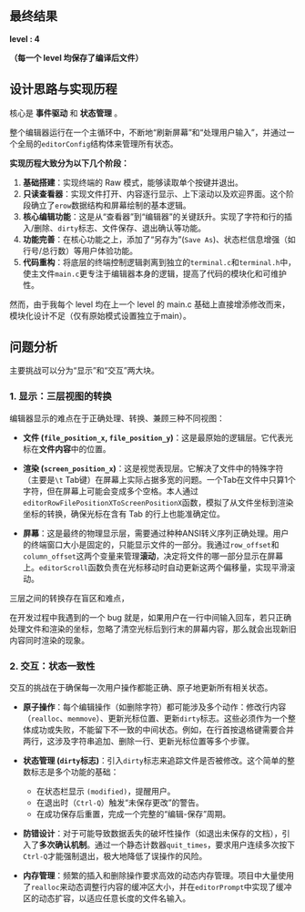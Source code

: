 ## 最终结果

**level : 4**

**（每一个 level 均保存了编译后文件）**


## 设计思路与实现历程

核心是 **事件驱动** 和 **状态管理** 。

整个编辑器运行在一个主循环中，不断地“刷新屏幕”和“处理用户输入”，并通过一个全局的`editorConfig`结构体来管理所有状态。

**实现历程大致分为以下几个阶段：**

1.  **基础搭建**：实现终端的 Raw 模式，能够读取单个按键并退出。
2.  **只读查看器**：实现文件打开、内容逐行显示、上下滚动以及欢迎界面。这个阶段确立了`erow`数据结构和屏幕绘制的基本逻辑。
3.  **核心编辑功能**：这是从“查看器”到“编辑器”的关键跃升。实现了字符和行的插入/删除、`dirty`标志、文件保存、退出确认等功能。
4.  **功能完善**：在核心功能之上，添加了“另存为”(`Save As`)、状态栏信息增强（如行号/总行数）等用户体验功能。
5.  **代码重构**：将底层的终端控制逻辑剥离到独立的`terminal.c`和`terminal.h`中，使主文件`main.c`更专注于编辑器本身的逻辑，提高了代码的模块化和可维护性。

然而，由于我每个 level 均在上一个 level 的 main.c 基础上直接增添修改而来，模块化设计不足（仅有原始模式设置独立于main）。

## 问题分析

主要挑战可以分为“显示”和“交互”两大块。

### 1. 显示：三层视图的转换

编辑器显示的难点在于正确处理、转换、兼顾三种不同视图：

*   **文件 (`file_position_x`, `file_position_y`)**：这是最原始的逻辑层。它代表光标在**文件内容**中的位置。

*   **渲染 (`screen_position_x`)**：这是视觉表现层。它解决了文件中的特殊字符（主要是`\t` Tab键）在屏幕上实际占据多宽的问题。一个Tab在文件中只算1个字符，但在屏幕上可能会变成多个空格。本人通过`editorRowFilePositionXToScreenPositionX`函数，模拟了从文件坐标到渲染坐标的转换，确保光标在含有 Tab 的行上也能准确定位。

*   **屏幕**：这是最终的物理显示层，需要通过种种ANSI转义序列正确处理。用户的终端窗口大小是固定的，只能显示文件的一部分。我通过`row_offset`和`column_offset`这两个变量来管理**滚动**，决定将文件的哪一部分显示在屏幕上。`editorScroll`函数负责在光标移动时自动更新这两个偏移量，实现平滑滚动。

三层之间的转换存在盲区和难点，

在开发过程中我遇到的一个 bug 就是，如果用户在一行中间输入回车，若只正确处理文件和渲染的坐标，忽略了清空光标后到行末的屏幕内容，那么就会出现新旧内容同时渲染的现象。

### 2. 交互：状态一致性

交互的挑战在于确保每一次用户操作都能正确、原子地更新所有相关状态。

*   **原子操作**：每个编辑操作（如删除字符）都可能涉及多个动作：修改行内容（`realloc`、`memmove`）、更新光标位置、更新`dirty`标志。这些必须作为一个整体成功或失败，不能留下不一致的中间状态。例如，在行首按退格键需要合并两行，这涉及字符串追加、删除一行、更新光标位置等多个步骤。

*   **状态管理 (`dirty`标志)**：引入`dirty`标志来追踪文件是否被修改。这个简单的整数标志是多个功能的基础：
    *   在状态栏显示 `(modified)`，提醒用户。
    *   在退出时（`Ctrl-Q`）触发“未保存更改”的警告。
    *   在成功保存后重置，完成一个完整的“编辑-保存”周期。

*   **防错设计**：对于可能导致数据丢失的破坏性操作（如退出未保存的文档），引入了**多次确认机制**。通过一个静态计数器`quit_times`，要求用户连续多次按下`Ctrl-Q`才能强制退出，极大地降低了误操作的风险。

*   **内存管理**：频繁的插入和删除操作要求高效的动态内存管理。项目中大量使用了`realloc`来动态调整行内容的缓冲区大小，并在`editorPrompt`中实现了缓冲区的动态扩容，以适应任意长度的文件名输入。
